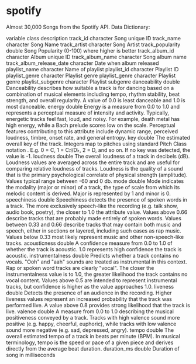 # spotify

Almost 30,000 Songs from the Spotify API.
Data Dictionary:

variable class description
track_id character Song unique ID
track_name character Song Name
track_artist character Song Artist
track_popularity double Song Popularity (0-100) where higher is better
track_album_id character Album unique ID
track_album_name character Song album name
track_album_release_date character Date when album released
playlist_name character Name of playlist
playlist_id character Playlist ID
playlist_genre character Playlist genre
playlist_genre character Playlist genre
playlist_subgenre character Playlist subgenre
danceability double Danceability describes how suitable a track is for dancing based on a combination of musical elements including tempo, rhythm stability, beat strength, and overall regularity. A value of 0.0 is least danceable and 1.0 is most danceable.
energy double Energy is a measure from 0.0 to 1.0 and represents a perceptual measure of intensity and activity. Typically, energetic tracks feel fast, loud, and noisy. For example, death metal has high energy, while a Bach prelude scores low on the scale. Perceptual features contributing to this attribute include dynamic range, perceived loudness, timbre, onset rate, and general entropy.
key double The estimated overall key of the track. Integers map to pitches using standard Pitch Class notation . E.g. 0 = C, 1 = C♯/D♭, 2 = D, and so on. If no key was detected, the value is -1.
loudness double The overall loudness of a track in decibels (dB). Loudness values are averaged across the entire track and are useful for comparing relative loudness of tracks. Loudness is the quality of a sound that is the primary psychological correlate of physical strength (amplitude). Values typical range between -60 and 0 db.
mode double Mode indicates the modality (major or minor) of a track, the type of scale from which its melodic content is derived. Major is represented by 1 and minor is 0.
speechiness double Speechiness detects the presence of spoken words in a track. The more exclusively speech-like the recording (e.g. talk show, audio book, poetry), the closer to 1.0 the attribute value. Values above 0.66 describe tracks that are probably made entirely of spoken words. Values between 0.33 and 0.66 describe tracks that may contain both music and speech, either in sections or layered, including such cases as rap music. Values below 0.33 most likely represent music and other non-speech-like tracks.
acousticness double A confidence measure from 0.0 to 1.0 of whether the track is acoustic. 1.0 represents high confidence the track is acoustic.
instrumentalness double Predicts whether a track contains no vocals. "Ooh" and "aah" sounds are treated as instrumental in this context. Rap or spoken word tracks are clearly "vocal". The closer the instrumentalness value is to 1.0, the greater likelihood the track contains no vocal content. Values above 0.5 are intended to represent instrumental tracks, but confidence is higher as the value approaches 1.0.
liveness double Detects the presence of an audience in the recording. Higher liveness values represent an increased probability that the track was performed live. A value above 0.8 provides strong likelihood that the track is live.
valence double A measure from 0.0 to 1.0 describing the musical positiveness conveyed by a track. Tracks with high valence sound more positive (e.g. happy, cheerful, euphoric), while tracks with low valence sound more negative (e.g. sad, depressed, angry).
tempo double The overall estimated tempo of a track in beats per minute (BPM). In musical terminology, tempo is the speed or pace of a given piece and derives directly from the average beat duration.
duration_ms double Duration of song in milliseconds

